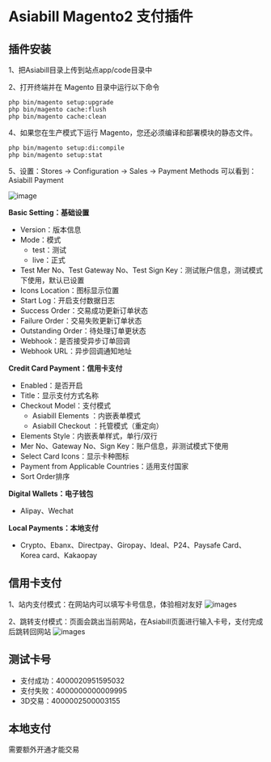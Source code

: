 
Asiabill Magento2 支付插件
=

插件安装
-

1、把Asiabill目录上传到站点app/code目录中

2、打开终端并在 Magento 目录中运行以下命令
```shell
php bin/magento setup:upgrade
php bin/magento cache:flush
php bin/magento cache:clean
```

4、如果您在生产模式下运行 Magento，您还必须编译和部署模块的静态文件。
```shell
php bin/magento setup:di:compile
php bin/magento setup:stat
```

5、设置：Stores -> Configuration -> Sales -> Payment Methods 可以看到：Asiabill Payment

![image](https://files.gitbook.com/v0/b/gitbook-x-prod.appspot.com/o/spaces%2FcSYgMg71VCxeEVhWhVFp%2Fuploads%2FE8Q0btGVbc09yHPtDFOB%2Fmaegnto2-admin-list.png?alt=media&token=62e0e936-0c2e-4c60-9638-04f056fd3551)

__Basic Setting：基础设置__

* Version：版本信息
* Mode：模式
  * test：测试
  * live：正式
* Test Mer No、Test Gateway No、Test Sign Key：测试账户信息，测试模式下使用，默认已设置
* Icons Location：图标显示位置
* Start Log：开启支付数据日志
* Success Order：交易成功更新订单状态
* Failure Order：交易失败更新订单状态
* Outstanding Order：待处理订单更状态
* Webhook：是否接受异步订单回调
* Webhook URL：异步回调通知地址

__Credit Card Payment：信用卡支付__

* Enabled：是否开启
* Title：显示支付方式名称
* Checkout Model：支付模式
  * Asiabill Elements ：内嵌表单模式
  * Asiabill Checkout ：托管模式（重定向）
* Elements Style：内嵌表单样式，单行/双行
* Mer No、Gateway No、Sign Key：账户信息，非测试模式下使用
* Select Card Icons：显示卡种图标
* Payment from Applicable Countries：适用支付国家
* Sort Order排序

__Digital Wallets：电子钱包__

* Alipay、Wechat

__Local Payments：本地支付__

* Crypto、Ebanx、Directpay、Giropay、Ideal、P24、Paysafe Card、Korea card、Kakaopay


信用卡支付
-
1、站内支付模式：在网站内可以填写卡号信息，体验相对友好
![images](https://files.gitbook.com/v0/b/gitbook-x-prod.appspot.com/o/spaces%2FcSYgMg71VCxeEVhWhVFp%2Fuploads%2Fu6jDsfj2jzpgA8kYyKTo%2Fmagento2-inner-payment.png?alt=media&token=7d0a38d4-a645-41c0-b57e-2980a4b286f1)

2、跳转支付模式：页面会跳出当前网站，在Asiabill页面进行输入卡号，支付完成后跳转回网站
![images](https://files.gitbook.com/v0/b/gitbook-x-prod.appspot.com/o/spaces%2FcSYgMg71VCxeEVhWhVFp%2Fuploads%2FJhjGY4FOLbq7UlkjkurH%2Fimage.png?alt=media&token=bd122e1d-42f3-491e-b8b9-2a6319f90671)


测试卡号
-
* 支付成功：4000020951595032
* 支付失败：4000000000009995
* 3D交易：4000002500003155

本地支付
-
需要额外开通才能交易
